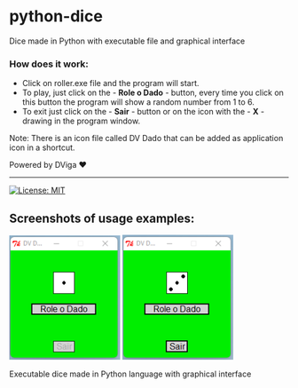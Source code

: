 # python-dice
 Dice made in Python with executable file and graphical interface
 
### How does it work:
* Click on roller.exe file and the program will start.
* To play, just click on the - **Role o Dado** - button, every time you click on this button the program will show a random number from 1 to 6.
* To exit just click on the - **Sair** - button or on the icon with the - **X** - drawing in the program window.
 
 Note: There is an icon file called DV Dado that can be added as application icon in a shortcut.
 

Powered by DViga ❤️
 
---
 
[![License: MIT](https://img.shields.io/badge/License-MIT-yellow.svg)](https://opensource.org/licenses/MIT)

## Screenshots of usage examples:

<img src="img/1.png" alt="First Screenshot" width="200em"> <img src="img/2.png" alt="Second Screenshot" width="200em">

 Executable dice made in Python language with graphical interface
